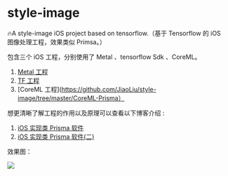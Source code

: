 # style-image

🔥A style-image iOS project based on tensorflow.（基于 Tensorflow 的 iOS 图像处理工程，效果类似 Primsa。）

包含三个 iOS 工程，分别使用了 Metal 、tensorflow Sdk 、CoreML。

1. [Metal 工程](https://github.com/JiaoLiu/style-image/tree/master/Metal-Prisma)
2. [TF 工程](https://github.com/JiaoLiu/style-image/tree/master/Prisma)
3. [CoreML 工程](https://github.com/JiaoLiu/style-image/tree/master/CoreML-Prisma）

想更清晰了解工程的作用以及原理可以查看以下博客介绍 :

1. [iOS 实现类 Prisma 软件](https://www.jianshu.com/p/d4d0cf91605c)
2. [iOS 实现类 Prisma 软件(二)](https://www.jianshu.com/p/0179e91d6c78)

效果图：

![](https://upload-images.jianshu.io/upload_images/2641798-698a685a8ea953da.PNG?imageMogr2/auto-orient/strip%7CimageView2/2/w/750/format/webp)
